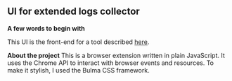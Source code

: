 ## UI for extended logs collector 

**A few words to begin with**

This UI is the front-end for a tool described [here](https://github.com/panovitcin/extended_logs_collector).

**About the project**
This is a browser extension written in plain JavaScript. It uses the Chrome API to interact with browser events and resources. To make it stylish, I used the Bulma CSS framework.

